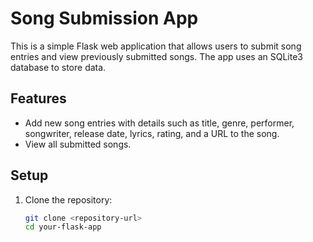 # Song Submission App

This is a simple Flask web application that allows users to submit song entries and view previously submitted songs. The app uses an SQLite3 database to store data.

## Features

- Add new song entries with details such as title, genre, performer, songwriter, release date, lyrics, rating, and a URL to the song.
- View all submitted songs.

## Setup

1. Clone the repository:
   ```bash
   git clone <repository-url>
   cd your-flask-app

